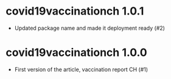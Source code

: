 # covid19vaccinationch 1.0.1

* Updated package name and made it deployment ready (#2)

# covid19vaccinationch 1.0.0

* First version of the article, vaccination report CH (#1)
